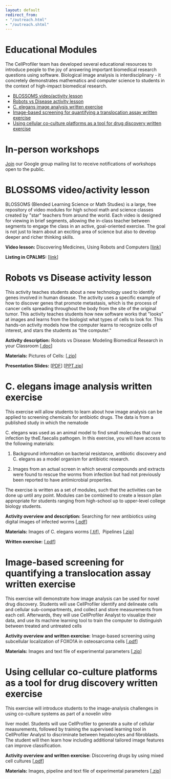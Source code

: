 ```yaml
---
layout: default
redirect_from:
- "/outreach.html"
- "/outreach.shtml"
---
```

[](#outreach)

Educational Modules
===================

The CellProfiler team has developed several educational resources to introduce people to the joy of answering important biomedical research questions using software. Biological image analysis is interdisciplinary - it concretely demonstrates mathematics and computer science to students in the context of high-impact biomedical research.

-   [BLOSSOMS video/activity lesson](#Blossom)
-   [Robots vs Disease activity lesson](#Robot)
-   [C. elegans image analysis written exercise](#elegan)
-   [Image-based screening for quantifying a translocation assay written exercise](#transloc)
-   [Using cellular co-culture platforms as a tool for drug discovery written exercise](#drug)

In-person workshops
===================

[Join](https://groups.google.com/forum/#!forum/cellprofiler-tutorials/join) our Google group mailing list to receive notifications of workshops open to the public.

BLOSSOMS video/activity lesson
==============================

BLOSSOMS (Blended Learning Science or Math Studies) is a large, free repository of video modules for high school math and science classes created by "star" teachers from around the world. Each video is designed for viewing in brief segments, allowing the in-class teacher between segments to engage the class in an active, goal-oriented exercise. The goal is not just to learn about an exciting area of science but also to develop deeper and richer thinking skills.

**Video lesson:** Discovering Medicines, Using Robots and Computers [[link](http://blossoms.mit.edu/video/carpenter.html)]

**Listing in CPALMS:** [[link](http://www.cpalms.org/Public/PreviewResourceUrl/Preview/18770)]

Robots vs Disease activity lesson
=================================

This activity teaches students about a new technology used to identify genes involved in human disease. The activity uses a specific example of how to discover genes that promote metastasis, which is the process of cancer cells spreading throughout the body from the site of the original tumor. This activity teaches students how new software works that "looks" at images and learns from the biologist what types of cells to look for. This hands-on activity models how the computer learns to recognize cells of interest, and stars the students as “the computer."

**Activity description:** [](http://d1zymp9ayga15t.cloudfront.net/content/MuseumOfSciencePresentation/RobotsVsDiseaseActivity.doc)Robots vs Disease: Modeling Biomedical Research in your Classroom [[.doc](http://d1zymp9ayga15t.cloudfront.net/content/MuseumOfSciencePresentation/RobotsVsDiseaseActivity.doc)]

**Materials:** Pictures of Cells: [[.zip](http://d1zymp9ayga15t.cloudfront.net/content/MuseumOfSciencePresentation/CellPictures.zip)]

**Presentation Slides:** [[PDF](http://d1zymp9ayga15t.cloudfront.net/content/MuseumOfSciencePresentation/2008_03_31_MuseumScience.pdf)] [[PPT.zip](http://d1zymp9ayga15t.cloudfront.net/content/MuseumOfSciencePresentation/2008_03_31_MuseumScience_PPT.zip)]

C. elegans image analysis written exercise
==========================================

This exercise will allow students to learn about how image analysis can be applied to screening chemicals for antibiotic drugs. The data is from a published study in which the nematode

C. elegans was used as an animal model to find small molecules that cure infection by theE.faecalis pathogen. In this exercise, you will have access to the following materials:

1. Background information on bacterial resistance, antibiotic discovery and C. elegans as a model organism for antibiotic research.

1. Images from an actual screen in which several compounds and extracts were found to rescue the worms from infection but had not previously been reported to have antimicrobial properties.

The exercise is written as a set of modules, such that the activities can be done up until any point. Modules can be combined to create a lesson plan appropriate for students ranging from high-school up to upper-level college biology students.

**Activity overview and description:** Searching for new antibiotics using digital images of infected worms [[.pdf](http://d1zymp9ayga15t.cloudfront.net/content/C_elegansActivity/Overview_Description.pdf)]

**Materials:** Images of C. elegans worms [[.tif](http://d1zymp9ayga15t.cloudfront.net/content/C_elegansActivity/Images.zip)],  Pipelines [[.zip](http://d1zymp9ayga15t.cloudfront.net/content/C_elegansActivity/Pipelines.zip)]

**Written exercise:** [[.pdf](http://d1zymp9ayga15t.cloudfront.net/content/C_elegansActivity/C_elegans_CellProfiler_EducationalExercise.pdf)]

Image-based screening for quantifying a translocation assay written exercise
============================================================================

This exercise will demonstrate how image analysis can be used for novel drug discovery. Students will use CellProfiler identify and delineate cells and cellular sub-compartments, and collect and store measurements from each cell. Afterwards, they will use CellProfiler Analyst to visualize their data, and use its machine learning tool to train the computer to distinguish between treated and untreated cells

**Activity overview and written exercise:** Image-based screening using subcellular localization of FOXO1A in osteosarcoma cells [[.pdf](http://d1zymp9ayga15t.cloudfront.net/TranslocationActivity/TranslocationTutorial_v2.pdf)]

**Materials:** Images and text file of experimental parameters [[.zip](http://d1zymp9ayga15t.cloudfront.net/TranslocationActivity/TranslocationData.zip)]

Using cellular co-culture platforms as a tool for drug discovery written exercise
=================================================================================

This exercise will introduce students to the image-analysis challenges in using co-culture systems as part of a novel*in vitro*

liver model. Students will use CellProfiler to generate a suite of cellular measurements, followed by training the supervised learning tool in CellProfiler Analyst to discriminate between hepatocytes and fibroblasts. The student will then learn how including additional tailored image features can improve classification.

**Activity overview and written exercise:** Discovering drugs by using mixed cell cultures [[.pdf](http://d1zymp9ayga15t.cloudfront.net/content/HepatocyteCocxActivity/exercise.pdf)]

**Materials:** Images, pipeline and text file of experimental parameters [[.zip](http://d1zymp9ayga15t.cloudfront.net/content/HepatocyteCocxActivity/input_data.zip)]
